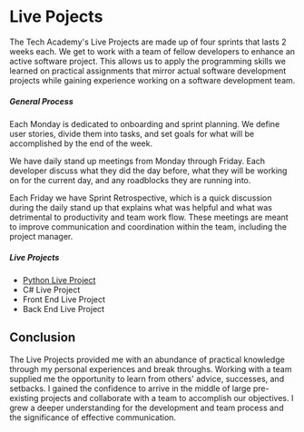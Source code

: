 # Live Pojects

The Tech Academy's Live Projects are made up of four sprints that lasts 2 weeks each. We get to work with a team of fellow developers to enhance an active software project. This allows us to apply the programming skills we learned on practical assignments that mirror actual software development projects while gaining experience working on a software development team.

##### General Process

Each Monday is dedicated to onboarding and sprint planning. We define user stories, divide them into tasks, and set goals for what will be accomplished by the end of the week.

We have daily stand up meetings from Monday through Friday. Each developer discuss what they did the day before, what they will be working on for the current day, and any roadblocks they are running into.

Each Friday we have Sprint Retrospective, which is a quick discussion during the daily stand up that explains what was helpful and what was detrimental to productivity and team work flow. These meetings are meant to improve communication and coordination within the team, including the project manager.

##### Live Projects
- <a href="#python">Python Live Project</a>
- C# Live Project
- Front End Live Project
- Back End Live Project

## Conclusion

The Live Projects provided me with an abundance of practical knowledge through my personal experiences and break throughs. Working with a team supplied me the opportunity to learn from others' advice, successes, and setbacks. I gained the confidence to arrive in the middle of large pre-existing projects and collaborate with a team to accomplish our objectives. I grew a deeper understanding for the development and team process and the significance of effective communication.
